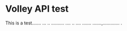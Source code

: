 # Volley API test
This is a test.......
...
..
..........
....
..
....
.......
.......,.............
.
